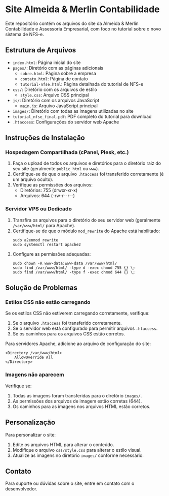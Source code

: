 # Site Almeida & Merlin Contabilidade

Este repositório contém os arquivos do site da Almeida & Merlin Contabilidade e Assessoria Empresarial, com foco no tutorial sobre o novo sistema de NFS-e.

## Estrutura de Arquivos

- `index.html`: Página inicial do site
- `pages/`: Diretório com as páginas adicionais
  - `sobre.html`: Página sobre a empresa
  - `contato.html`: Página de contato
  - `tutorial-nfse.html`: Página detalhada do tutorial de NFS-e
- `css/`: Diretório com os arquivos de estilo
  - `style.css`: Arquivo CSS principal
- `js/`: Diretório com os arquivos JavaScript
  - `main.js`: Arquivo JavaScript principal
- `images/`: Diretório com todas as imagens utilizadas no site
- `tutorial_nfse_final.pdf`: PDF completo do tutorial para download
- `.htaccess`: Configurações do servidor web Apache

## Instruções de Instalação

### Hospedagem Compartilhada (cPanel, Plesk, etc.)

1. Faça o upload de todos os arquivos e diretórios para o diretório raiz do seu site (geralmente `public_html` ou `www`).
2. Certifique-se de que o arquivo `.htaccess` foi transferido corretamente (é um arquivo oculto).
3. Verifique as permissões dos arquivos:
   - Diretórios: 755 (drwxr-xr-x)
   - Arquivos: 644 (-rw-r--r--)

### Servidor VPS ou Dedicado

1. Transfira os arquivos para o diretório do seu servidor web (geralmente `/var/www/html/` para Apache).
2. Certifique-se de que o módulo `mod_rewrite` do Apache está habilitado:
   ```
   sudo a2enmod rewrite
   sudo systemctl restart apache2
   ```
3. Configure as permissões adequadas:
   ```
   sudo chown -R www-data:www-data /var/www/html/
   sudo find /var/www/html/ -type d -exec chmod 755 {} \;
   sudo find /var/www/html/ -type f -exec chmod 644 {} \;
   ```

## Solução de Problemas

### Estilos CSS não estão carregando

Se os estilos CSS não estiverem carregando corretamente, verifique:

1. Se o arquivo `.htaccess` foi transferido corretamente.
2. Se o servidor web está configurado para permitir arquivos `.htaccess`.
3. Se os caminhos para os arquivos CSS estão corretos.

Para servidores Apache, adicione ao arquivo de configuração do site:

```
<Directory /var/www/html>
    AllowOverride All
</Directory>
```

### Imagens não aparecem

Verifique se:

1. Todas as imagens foram transferidas para o diretório `images/`.
2. As permissões dos arquivos de imagem estão corretas (644).
3. Os caminhos para as imagens nos arquivos HTML estão corretos.

## Personalização

Para personalizar o site:

1. Edite os arquivos HTML para alterar o conteúdo.
2. Modifique o arquivo `css/style.css` para alterar o estilo visual.
3. Atualize as imagens no diretório `images/` conforme necessário.

## Contato

Para suporte ou dúvidas sobre o site, entre em contato com o desenvolvedor.
